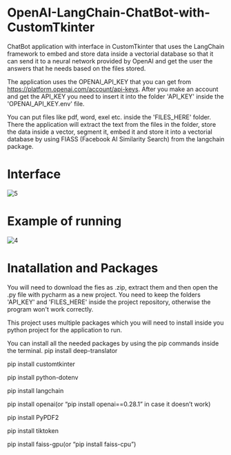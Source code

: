 # OpenAI-LangChain-ChatBot-with-CustomTkinter
 ChatBot application with interface in CustomTkinter that uses the LangChain framework to embed and store data inside a vectorial database so that it can send it to a neural network provided by OpenAI and get the user the answers that he needs based on the files stored.

 The application uses the OPENAI_API_KEY that you can get from https://platform.openai.com/account/api-keys. After you make an account and get the API_KEY you need to insert it into the folder 'API_KEY' inside the 'OPENAI_API_KEY.env' file.

 You can put files like pdf, word, exel etc. inside the 'FILES_HERE' folder. There the application will extract the text from the files in the folder, store the data inside a vector, segment it, embed it and store it into a vectorial database by using FIASS (Facebook AI Similarity Search) from the langchain package.

# Interface

![5](https://github.com/Kamykaze2020/OpenAI-LangChain-ChatBot-with-CustomTkinter/assets/62187923/2a77aab8-0cfa-42ef-9348-83cb40115ee1)

 # Example of running

![4](https://github.com/Kamykaze2020/OpenAI-LangChain-ChatBot-with-CustomTkinter/assets/62187923/d18d979b-05c1-4a1c-88c3-86c8235271f5)

# Inatallation and Packages

You will need to download the fies as .zip, extract them and then open the .py file with pycharm as a new project. You need to keep the folders 'API_KEY' and 'FILES_HERE' inside the project repository, otherwise the program won't work correctly.

This project uses multiple packages which you will need to install inside you python project for the application to run.

You can install all the needed packages by using the pip commands inside the terminal.
pip install deep-translator

pip install customtkinter

pip install python-dotenv

pip install langchain

pip install openai(or “pip install openai==0.28.1” in case it doesn’t work)

pip install PyPDF2

pip install tiktoken

pip install faiss-gpu(or “pip install faiss-cpu”)

